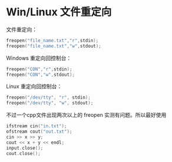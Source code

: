 # Win/Linux 文件重定向

文件重定向：

```cpp
freopen("file_name.txt","r",stdin);
freopen("file_name.txt","w",stdout);
```

Windows 重定向回控制台：

```cpp
freopen("CON","r",stdin);
freopen("CON","w",stdout);
```

Linux 重定向回控制台：

```cpp
freopen("/dev/tty", "r", stdin);
freopen("/dev/tty", "w", stdout);
```

不过一个cpp文件出现两次以上的 freopen 实测有问题。所以最好使用

```cpp
ifstream cin("in.txt");
ofstream cout("out.txt");
cin >> x >> y;
cout << x + y << endl;
input.close();
cout.close();
```



